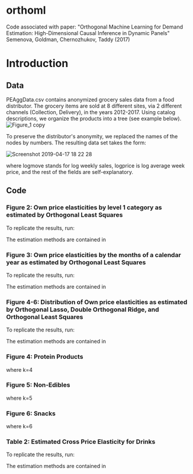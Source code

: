 # orthoml
Code associated with paper: "Orthogonal Machine Learning for Demand Estimation: High-Dimensional Causal Inference in Dynamic Panels"
Semenova, Goldman, Chernozhukov, Taddy (2017) 

# Introduction
## Data
PEAggData.csv contains anonymized grocery sales data from a food distributor. The grocery items are sold at 8 different sites, via 2 different channels (Collection, Delivery), in the years 2012-2017. Using catalog descriptions, we organize the products into a tree (see example below). 
![Figure_1 copy](https://user-images.githubusercontent.com/21160786/56327155-1b4b4200-6147-11e9-8837-694417ae332b.png)

To preserve the distributor's anonymity, we replaced the names of the nodes by numbers. The resulting data set takes the form:

![Screenshot 2019-04-17 18 22 28](https://user-images.githubusercontent.com/21160786/56324769-d5d64700-613d-11e9-8db5-612dc62871b9.png)

where logmove stands for log weekly sales, logprice is log average week price, and the rest of the fields are self-explanatory.


## Code
### Figure 2: Own price elasticities by level 1 category as estimated by Orthogonal Least Squares
To replicate the results, run:

The estimation methods are contained in 

### Figure 3: Own price elasticities by the months of a calendar year as estimated by Orthogonal Least Squares

To replicate the results, run:

The estimation methods are contained in 

### Figure 4-6: Distribution of Own price elasticities as estimated by Orthogonal Lasso, Double Orthogonal Ridge, and Orthogonal Least Squares
To replicate the results, run:

The estimation methods are contained in 

### Figure 4: Protein Products
where k=4
### Figure 5: Non-Edibles
where k=5
### Figure 6: Snacks
where k=6

### Table 2: Estimated Cross Price Elasticity for Drinks
To replicate the results, run:

The estimation methods are contained in 
